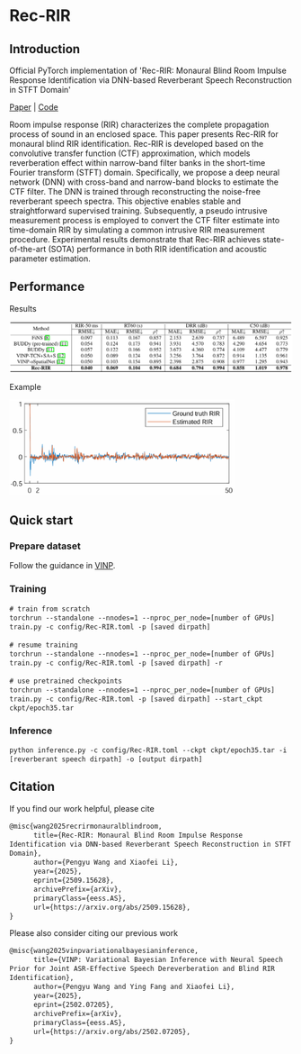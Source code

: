 # Rec-RIR

## Introduction
Official PyTorch implementation of 'Rec-RIR: Monaural Blind Room Impulse Response Identification via DNN-based Reverberant Speech Reconstruction in STFT Domain'

[Paper](https://arxiv.org/abs/2509.15628) | [Code](https://github.com/Audio-WestlakeU/Rec-RIR)

Room impulse response (RIR) characterizes the complete propagation process of sound in an enclosed space. This paper presents Rec-RIR for monaural blind RIR identification. Rec-RIR is developed based on the convolutive transfer function (CTF) approximation, which models reverberation effect within narrow-band filter banks in the short-time Fourier transform (STFT) domain. Specifically, we propose a deep neural network (DNN) with cross-band and narrow-band blocks to estimate the CTF filter. The DNN is trained through reconstructing the noise-free reverberant speech spectra. This objective enables stable and straightforward supervised training. Subsequently, a pseudo intrusive measurement process is employed to convert the CTF filter estimate into time-domain RIR by simulating a common intrusive RIR measurement procedure. Experimental results demonstrate that Rec-RIR achieves state-of-the-art (SOTA) performance in both RIR identification and acoustic parameter estimation. 

## Performance

Results

<img src="figure/performance.png" width="800">

Example

<img src="figure/waveform.png" width="400">

## Quick start
### Prepare dataset
Follow the guidance in [VINP](https://github.com/Audio-WestlakeU/VINP).

### Training

```
# train from scratch
torchrun --standalone --nnodes=1 --nproc_per_node=[number of GPUs] train.py -c config/Rec-RIR.toml -p [saved dirpath]

# resume training
torchrun --standalone --nnodes=1 --nproc_per_node=[number of GPUs] train.py -c config/Rec-RIR.toml -p [saved dirpath] -r 

# use pretrained checkpoints
torchrun --standalone --nnodes=1 --nproc_per_node=[number of GPUs] train.py -c config/Rec-RIR.toml -p [saved dirpath] --start_ckpt ckpt/epoch35.tar
```

### Inference

```
python inference.py -c config/Rec-RIR.toml --ckpt ckpt/epoch35.tar -i [reverberant speech dirpath] -o [output dirpath]
```

## Citation
If you find our work helpful, please cite
```
@misc{wang2025recrirmonauralblindroom,
      title={Rec-RIR: Monaural Blind Room Impulse Response Identification via DNN-based Reverberant Speech Reconstruction in STFT Domain}, 
      author={Pengyu Wang and Xiaofei Li},
      year={2025},
      eprint={2509.15628},
      archivePrefix={arXiv},
      primaryClass={eess.AS},
      url={https://arxiv.org/abs/2509.15628}, 
}
```
Please also consider citing our previous work
```
@misc{wang2025vinpvariationalbayesianinference,
      title={VINP: Variational Bayesian Inference with Neural Speech Prior for Joint ASR-Effective Speech Dereverberation and Blind RIR Identification}, 
      author={Pengyu Wang and Ying Fang and Xiaofei Li},
      year={2025},
      eprint={2502.07205},
      archivePrefix={arXiv},
      primaryClass={eess.AS},
      url={https://arxiv.org/abs/2502.07205}, 
}
```
